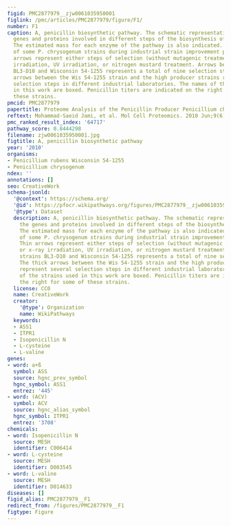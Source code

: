 ```yaml
---
figid: PMC2877979__zjw0061035950001
figlink: /pmc/articles/PMC2877979/figure/F1/
number: F1
caption: A, penicillin biosynthetic pathway. The schematic representation shows the
  genes and proteins involved in different steps of the biosynthesis of benzylpenicillin.
  The estimated mass for each enzyme of the pathway is also indicated. B, genealogy
  of some P. chrysogenum strains during industrial strain improvement programs. Thin
  arrows represent either steps of selection (without mutagenic treatment) or x-ray
  irradiation, UV irradiation, or nitrogen mustard treatment. Arrows between strains
  BL3-D10 and Wisconsin 54-1255 represents a total of nine selection steps. The thick
  arrows between the Wis 54-1255 strain and the high producer strains represent several
  selection steps in different industrial laboratories. The names of the strains used
  in this work are boxed. Penicillin titers are indicated on the right for some of
  these strains.
pmcid: PMC2877979
papertitle: Proteome Analysis of the Penicillin Producer Penicillium chrysogenum.
reftext: Mohammad-Saeid Jami, et al. Mol Cell Proteomics. 2010 Jun;9(6):1182-1198.
pmc_ranked_result_index: '64717'
pathway_score: 0.8444298
filename: zjw0061035950001.jpg
figtitle: A, penicillin biosynthetic pathway
year: '2010'
organisms:
- Penicillium rubens Wisconsin 54-1255
- Penicillium chrysogenum
ndex: ''
annotations: []
seo: CreativeWork
schema-jsonld:
  '@context': https://schema.org/
  '@id': https://pfocr.wikipathways.org/figures/PMC2877979__zjw0061035950001.html
  '@type': Dataset
  description: A, penicillin biosynthetic pathway. The schematic representation shows
    the genes and proteins involved in different steps of the biosynthesis of benzylpenicillin.
    The estimated mass for each enzyme of the pathway is also indicated. B, genealogy
    of some P. chrysogenum strains during industrial strain improvement programs.
    Thin arrows represent either steps of selection (without mutagenic treatment)
    or x-ray irradiation, UV irradiation, or nitrogen mustard treatment. Arrows between
    strains BL3-D10 and Wisconsin 54-1255 represents a total of nine selection steps.
    The thick arrows between the Wis 54-1255 strain and the high producer strains
    represent several selection steps in different industrial laboratories. The names
    of the strains used in this work are boxed. Penicillin titers are indicated on
    the right for some of these strains.
  license: CC0
  name: CreativeWork
  creator:
    '@type': Organization
    name: WikiPathways
  keywords:
  - ASS1
  - ITPR1
  - Isopenicillin N
  - L-cysteine
  - L-valine
genes:
- word: a+ß
  symbol: ASS
  source: hgnc_prev_symbol
  hgnc_symbol: ASS1
  entrez: '445'
- word: (ACV)
  symbol: ACV
  source: hgnc_alias_symbol
  hgnc_symbol: ITPR1
  entrez: '3708'
chemicals:
- word: Isopenicillin N
  source: MESH
  identifier: C006414
- word: L-cysteine
  source: MESH
  identifier: D003545
- word: L-valine
  source: MESH
  identifier: D014633
diseases: []
figid_alias: PMC2877979__F1
redirect_from: /figures/PMC2877979__F1
figtype: Figure
---
```

